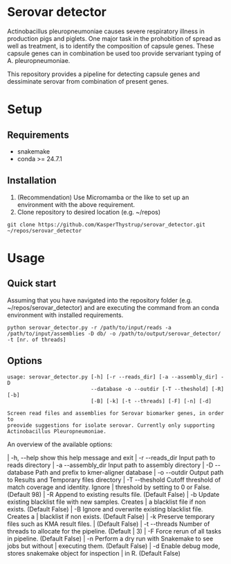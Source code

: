 # Serovar detector
Actinobacillus pleuropneumoniae causes severe respiratory illness in production pigs and piglets. One major task in the prohobition of spread as well as treatment, is to identify the composition of capsule genes. These capsule genes can in combination be used too provide servariant typing of A. pleuropneumoniae.

This repository provides a pipeline for detecting capsule genes and dessiminate serovar from combination of present genes.

# Setup
## Requirements
* snakemake
* conda >= 24.7.1 

## Installation
1. (Recommendation) Use Micromamba or the like to set up an environment with the above requirement.
2. Clone repository to desired location (e.g. ~/repos)
```
git clone https://github.com/KasperThystrup/serovar_detector.git ~/repos/serovar_detector
```

# Usage
## Quick start
Assuming that you have navigated into the repository folder (e.g. ~/repos/serovar_detector) and are executing the command from an conda environment with installed requirements.
```
python serovar_detector.py -r /path/to/input/reads -a /path/to/input/assemblies -D db/ -o /path/to/output/serovar_detector/ -t [nr. of threads]
```

## Options
```
usage: serovar_detector.py [-h] [-r --reads_dir] [-a --assembly_dir] -D
                           --database -o --outdir [-T --theshold] [-R] [-b]
                           [-B] [-k] [-t --threads] [-F] [-n] [-d]

Screen read files and assemblies for Serovar biomarker genes, in order to
preovide suggestions for isolate serovar. Currently only supporting
Actinobacillus Pleuropneumoniae.
```

An overview of the available options:

|  -h, --help         show this help message and exit
|  -r --reads_dir     Input path to reads directory
|  -a --assembly_dir  Input path to assembly directory
|  -D --database      Path and prefix to kmer-aligner database
|  -o --outdir        Output path to Results and Temporary files directory
|  -T --theshold      Cutoff threshold of match coverage and identity. Ignore
|                     threshold by setting to 0 or False. (Default 98)
|  -R                 Append to existing results file. (Default False)
|  -b                 Update existing blacklist file with new samples. Creates
|                     a blacklist file if non exists. (Default False)
|  -B                 Ignore and overwrite existing blacklist file. Creates a
|                     blacklist if non exists. (Default False)
|  -k                 Preserve temporary files such as KMA result files.
|                     (Default False)
|  -t --threads       Number of threads to allocate for the pipeline. (Default
|                     3)
|  -F                 Force rerun of all tasks in pipeline. (Default False)
|  -n                 Perform a dry run with Snakemake to see jobs but without
|                     executing them. (Default False)
|  -d                 Enable debug mode, stores snakemake object for inspection
|                     in R. (Default False)

